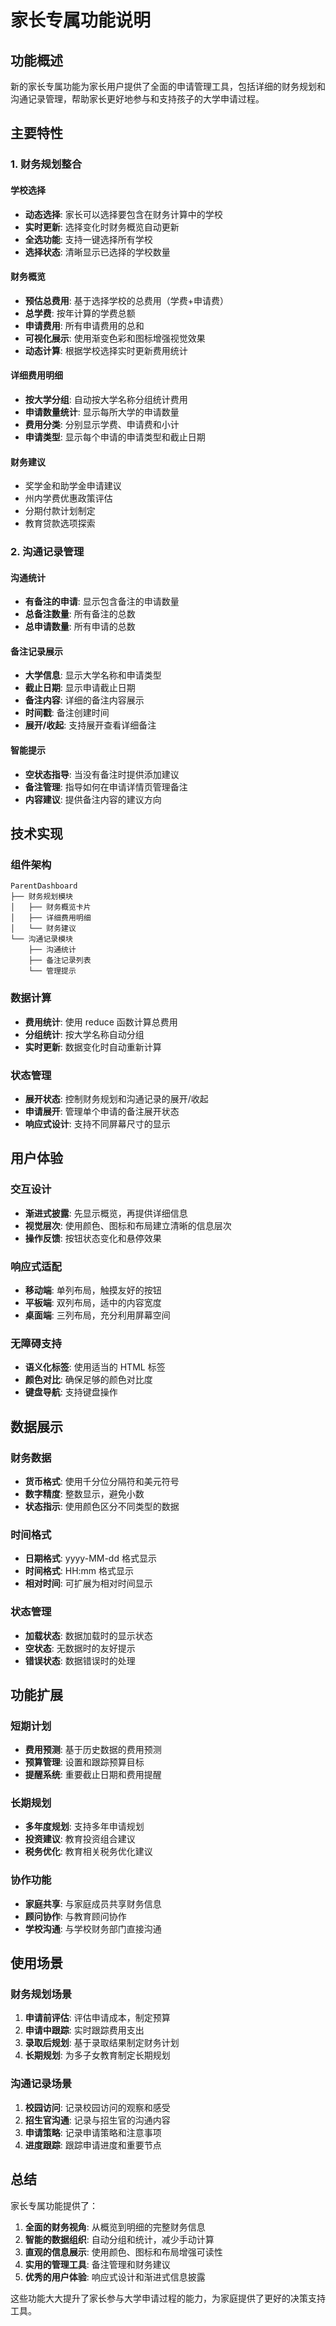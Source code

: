 # 家长专属功能说明

## 功能概述

新的家长专属功能为家长用户提供了全面的申请管理工具，包括详细的财务规划和沟通记录管理，帮助家长更好地参与和支持孩子的大学申请过程。

## 主要特性

### 1. 财务规划整合

#### **学校选择**

- **动态选择**: 家长可以选择要包含在财务计算中的学校
- **实时更新**: 选择变化时财务概览自动更新
- **全选功能**: 支持一键选择所有学校
- **选择状态**: 清晰显示已选择的学校数量

#### **财务概览**

- **预估总费用**: 基于选择学校的总费用（学费+申请费）
- **总学费**: 按年计算的学费总额
- **申请费用**: 所有申请费用的总和
- **可视化展示**: 使用渐变色彩和图标增强视觉效果
- **动态计算**: 根据学校选择实时更新费用统计

#### **详细费用明细**

- **按大学分组**: 自动按大学名称分组统计费用
- **申请数量统计**: 显示每所大学的申请数量
- **费用分类**: 分别显示学费、申请费和小计
- **申请类型**: 显示每个申请的申请类型和截止日期

#### **财务建议**

- 奖学金和助学金申请建议
- 州内学费优惠政策评估
- 分期付款计划制定
- 教育贷款选项探索

### 2. 沟通记录管理

#### **沟通统计**

- **有备注的申请**: 显示包含备注的申请数量
- **总备注数量**: 所有备注的总数
- **总申请数量**: 所有申请的总数

#### **备注记录展示**

- **大学信息**: 显示大学名称和申请类型
- **截止日期**: 显示申请截止日期
- **备注内容**: 详细的备注内容展示
- **时间戳**: 备注创建时间
- **展开/收起**: 支持展开查看详细备注

#### **智能提示**

- **空状态指导**: 当没有备注时提供添加建议
- **备注管理**: 指导如何在申请详情页管理备注
- **内容建议**: 提供备注内容的建议方向

## 技术实现

### 组件架构

```
ParentDashboard
├── 财务规划模块
│   ├── 财务概览卡片
│   ├── 详细费用明细
│   └── 财务建议
└── 沟通记录模块
    ├── 沟通统计
    ├── 备注记录列表
    └── 管理提示
```

### 数据计算

- **费用统计**: 使用 reduce 函数计算总费用
- **分组统计**: 按大学名称自动分组
- **实时更新**: 数据变化时自动重新计算

### 状态管理

- **展开状态**: 控制财务规划和沟通记录的展开/收起
- **申请展开**: 管理单个申请的备注展开状态
- **响应式设计**: 支持不同屏幕尺寸的显示

## 用户体验

### 交互设计

- **渐进式披露**: 先显示概览，再提供详细信息
- **视觉层次**: 使用颜色、图标和布局建立清晰的信息层次
- **操作反馈**: 按钮状态变化和悬停效果

### 响应式适配

- **移动端**: 单列布局，触摸友好的按钮
- **平板端**: 双列布局，适中的内容宽度
- **桌面端**: 三列布局，充分利用屏幕空间

### 无障碍支持

- **语义化标签**: 使用适当的 HTML 标签
- **颜色对比**: 确保足够的颜色对比度
- **键盘导航**: 支持键盘操作

## 数据展示

### 财务数据

- **货币格式**: 使用千分位分隔符和美元符号
- **数字精度**: 整数显示，避免小数
- **状态指示**: 使用颜色区分不同类型的数据

### 时间格式

- **日期格式**: yyyy-MM-dd 格式显示
- **时间格式**: HH:mm 格式显示
- **相对时间**: 可扩展为相对时间显示

### 状态管理

- **加载状态**: 数据加载时的显示状态
- **空状态**: 无数据时的友好提示
- **错误状态**: 数据错误时的处理

## 功能扩展

### 短期计划

- **费用预测**: 基于历史数据的费用预测
- **预算管理**: 设置和跟踪预算目标
- **提醒系统**: 重要截止日期和费用提醒

### 长期规划

- **多年度规划**: 支持多年申请规划
- **投资建议**: 教育投资组合建议
- **税务优化**: 教育相关税务优化建议

### 协作功能

- **家庭共享**: 与家庭成员共享财务信息
- **顾问协作**: 与教育顾问协作
- **学校沟通**: 与学校财务部门直接沟通

## 使用场景

### 财务规划场景

1. **申请前评估**: 评估申请成本，制定预算
2. **申请中跟踪**: 实时跟踪费用支出
3. **录取后规划**: 基于录取结果制定财务计划
4. **长期规划**: 为多子女教育制定长期规划

### 沟通记录场景

1. **校园访问**: 记录校园访问的观察和感受
2. **招生官沟通**: 记录与招生官的沟通内容
3. **申请策略**: 记录申请策略和注意事项
4. **进度跟踪**: 跟踪申请进度和重要节点

## 总结

家长专属功能提供了：

1. **全面的财务视角**: 从概览到明细的完整财务信息
2. **智能的数据组织**: 自动分组和统计，减少手动计算
3. **直观的信息展示**: 使用颜色、图标和布局增强可读性
4. **实用的管理工具**: 备注管理和财务建议
5. **优秀的用户体验**: 响应式设计和渐进式信息披露

这些功能大大提升了家长参与大学申请过程的能力，为家庭提供了更好的决策支持工具。
